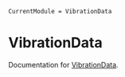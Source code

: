 ```@meta
CurrentModule = VibrationData
```

# VibrationData

Documentation for [VibrationData](https://github.com/maucejo/VibrationData.jl).